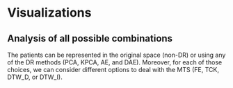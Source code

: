 # Visualizations

## Analysis of all possible combinations
The patients can be represented in the original space (non-DR) or using any of the DR methods (PCA, KPCA, AE, and DAE). Moreover, for each of those choices, we can consider different options to deal with the MTS (FE, TCK, DTW_D, or DTW_I).